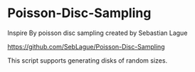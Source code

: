# Poisson-Disc-Sampling
Inspire By poisson disc sampling created by Sebastian Lague

https://github.com/SebLague/Poisson-Disc-Sampling

This script supports generating disks of random sizes.
